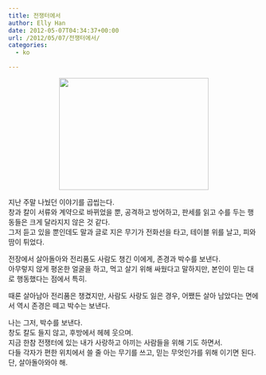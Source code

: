 ```yaml
---
title: 전쟁터에서
author: Elly Han
date: 2012-05-07T04:34:37+00:00
url: /2012/05/07/전쟁터에서/
categories:
  - ko

---
```

<p style="text-align:center;">
  <img class="aligncenter size-medium wp-image-427" title="633868940584325213" src="https://i0.wp.com/ellyhan.cafe24.com/wp-content/uploads/2012/05/633868940584325213.png?resize=300%2C225" alt="" width="300" height="225" data-recalc-dims="1" />
</p>

지난 주말 나눴던 이야기를 곱씹는다.  
창과 칼이 서류와 계약으로 바뀌었을 뿐, 공격하고 방어하고, 판세를 읽고 수를 두는 행동들은 크게 달라지지 않은 것 같다.  
그저 듣고 있을 뿐인데도 말과 글로 지은 무기가 전화선을 타고, 테이블 위를 날고, 피와 땀이 튀었다.

전장에서 살아돌아와 전리품도 사람도 챙긴 이에게, 존경과 박수를 보낸다.  
아무렇지 않게 평온한 얼굴을 하고, 먹고 살기 위해 싸웠다고 말하지만, 본인이 믿는 대로 행동했다는 점에서 특히.

때론 살아남아 전리품은 챙겼지만, 사람도 사랑도 잃은 경우, 어쨌든 살아 남았다는 면에서 역시 존경은 떼고 박수는 보낸다.

나는 그저, 박수를 보낸다.  
창도 칼도 들지 않고, 후방에서 헤헤 웃으며.  
지금 한참 전쟁터에 있는 내가 사랑하고 아끼는 사람들을 위해 기도 하면서.  
다들 각자가 편한 위치에서 쓸 줄 아는 무기를 쓰고, 믿는 무엇인가를 위해 이기면 된다.  
단, 살아돌아와야 해.